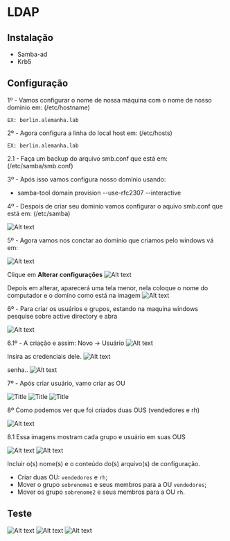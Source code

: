 # LDAP

## Instalação

- Samba-ad
- Krb5

## Configuração

1º - Vamos configurar o nome de nossa máquina com o nome de nosso dominio em: (/etc/hostname)

    EX: berlin.alemanha.lab

2º - Agora configura a linha do local host em: (/etc/hosts)

    EX: berlin.alemanha.lab

2.1 - Faça um backup do arquivo smb.conf que está em: (/etc/samba/smb.conf)

3º - Após isso vamos configura nosso domínio usando:

-   samba-tool domain provision --use-rfc2307 --interactive

4º - Despois de criar seu dominio vamos configurar o aquivo smb.conf que está em: (/etc/samba)

![Alt text](Fotos-LDAP/Foto1.jpg)

5º - Agora vamos nos conctar ao domínio que criamos pelo windows vá em:

![Alt text](Fotos-LDAP/Foto2.jpg)

Clique em **Alterar configurações**
![Alt text](Fotos-LDAP/Foto3.jpg)

Depois em alterar, aparecerá uma tela menor, nela coloque o nome do computador e o domíno como está na imagem
![Alt text](Fotos-LDAP/Foto4.jpg)

6º - Para criar os usuários e grupos, estando na maquina windows pesquise sobre active directory e abra

![Alt text](Fotos-LDAP/Foto5.jpg)

6.1º - A criação e assim: Novo -> Usuário
![Alt text](Fotos-LDAP/Foto6.jpg)


Insira as credenciais dele.
![Alt text](Fotos-LDAP/Foto7.jpg)

senha..
![Alt text](Fotos-LDAP/Foto8.jpg)

7º - Após criar usuário, vamo criar as OU

![Title](Fotos-LDAP/Foto9.jpg) 
![Title](Fotos-LDAP/Foto10.jpg) 
![Title](Fotos-LDAP/Foto11.jpg)

8º Como podemos ver que foi criados duas OUS (vendedores e rh)

![Alt text](Fotos-LDAP/Foto12.jpg)

8.1 Essa imagens mostram cada grupo e usuário em suas OUS

![Alt text](Fotos-LDAP/Foto14.jpg) 
![Alt text](Fotos-LDAP/Foto13.jpg)

Incluir o(s) nome(s) e o conteúdo do(s) arquivo(s) de configuração.

- Criar duas OU: `vendedores` e `rh`;
- Mover o grupo `sobrenome1` e seus membros para a OU `vendedores`;
- Mover os grupo `sobrenome2` e seus membros para a OU `rh`.

## Teste

![Alt text](Fotos-LDAP/Teste1.jpg) 
![Alt text](Fotos-LDAP/Teste2.jpg) 
![Alt text](Fotos-LDAP/Teste3.jpg)